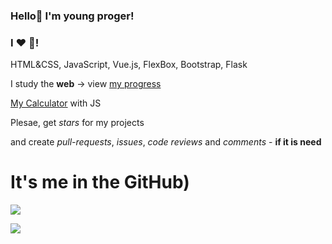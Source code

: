 ### Hello👋 I'm young proger!
### I ❤ 🐍!
HTML&CSS, JavaScript, Vue.js, FlexBox, Bootstrap, Flask

I study the **web** -> view [my progress](https://github.com/users/Yourun-proger/projects/1?fullscreen=true)

[My Calculator](https://calculatorbyyourun.netlify.app/) with JS

Plesae, get *stars* for my projects 

and create *pull-requests*, *issues*, *code reviews* and *comments* - **if it is need**

# It's me in the GitHub)

![](https://github-profile-trophy.vercel.app/?username=Yourun-Proger&column=7&theme=onedark)

![](https://github-readme-stats.vercel.app/api?username=Yourun-Proger&show_icons=true&theme=gotham)
<!--
**Yourun-proger/Yourun-proger** is a ✨ _special_ ✨ repository because its `README.md` (this file) appears on your GitHub profile.

Here are some ideas to get you started:

- 🔭 I’m currently working on ...
- 🌱 I’m currently learning ...
- 👯 I’m looking to collaborate on ...
- 🤔 I’m looking for help with ...
- 💬 Ask me about ...
- 📫 How to reach me: ...
- 😄 Pronouns: ...
- ⚡ Fun fact: ...
-->
